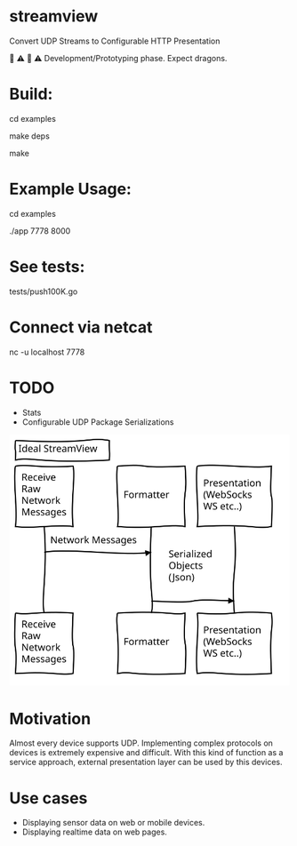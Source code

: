 # streamview
Convert UDP Streams to Configurable HTTP Presentation

:construction: :warning:	 :construction: :warning: Development/Prototyping phase. Expect dragons.

# Build:
cd examples
  
make deps

make

# Example Usage:
cd examples

./app 7778 8000

# See tests:

tests/push100K.go

# Connect via netcat

nc -u localhost 7778


# TODO

* Stats
* Configurable UDP Package Serializations

![(LITL)](diagram.svg)

# Motivation

Almost every device supports UDP.  Implementing complex protocols on devices is extremely expensive and difficult.  With this kind of function as a service approach, external presentation layer can be used by this devices. 

# Use cases
* Displaying sensor data on web or mobile devices.
* Displaying realtime data on web pages.

